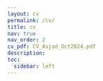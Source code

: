 ```yaml
---
layout: cv
permalink: /cv/
title: cv
nav: true
nav_order: 2
cv_pdf: CV_Asjad_Oct2024.pdf
description: 
toc:
  sidebar: left
---
```

